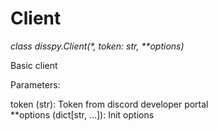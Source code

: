 # Client

*class disspy.Client(\*, token: str, \*\*options)*

Basic client

Parameters:

token (str): Token from discord developer portal\
**options (dict[str, ...]): Init options